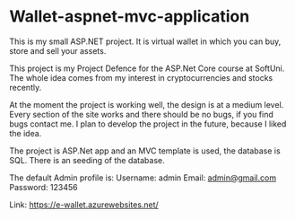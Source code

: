 # Wallet-aspnet-mvc-application
This is my small ASP.NET project. It is virtual wallet in which you can buy, store and sell your assets.

This project is my Project Defence for the ASP.Net Core course at SoftUni. The whole idea comes from my interest in cryptocurrencies and stocks recently. 

At the moment the project is working well, the design is at a medium level. Every section of the site works and there should be no bugs, if you find bugs contact me. I plan to develop the project in the future, because I liked the idea.

The project is ASP.Net app and an MVC template is used, the database is SQL. There is an seeding of the database.

The default Admin profile is:
Username: admin
Email: admin@gmail.com
Password: 123456

Link: https://e-wallet.azurewebsites.net/
